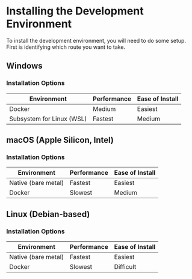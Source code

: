 # Installing the Development Environment

To install the development environment, you will need to do some setup. First is identifying which route you want to take.

## Windows
### Installation Options
| Environment | Performance | Ease of Install |
| --- | --- | --- |
| Docker | Medium | Easiest |
| Subsystem for Linux (WSL) | Fastest | Medium |

## macOS (Apple Silicon, Intel)
### Installation Options
| Environment | Performance | Ease of Install |
| --- | --- | --- |
| Native (bare metal) | Fastest | Easiest |
| Docker | Slowest | Medium |

## Linux (Debian-based)
### Installation Options
| Environment | Performance | Ease of Install |
| --- | --- | --- |
| Native (bare metal) | Fastest | Easiest |
| Docker | Slowest | Difficult |
